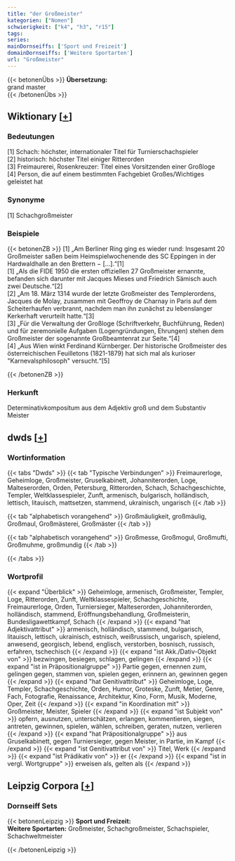 ```yaml
---
title: "der Großmeister"
kategorien: ["Nomen"]
schwierigkeit: ["k4", "h3", "r15"]
tags:
series:
mainDornseiffs: ['Sport und Freizeit']
domainDornseiffs: ['Weitere Sportarten']
url: "Großmeister"
---
```


{{< betonenÜbs >}}
**Übersetzung:**  
grand master  
{{< /betonenÜbs >}}

## Wiktionary [[+](https://de.wiktionary.org/wiki/Großmeister)]

### Bedeutungen
[1] Schach: höchster, internationaler Titel für Turnierschachspieler  
[2] historisch: höchster Titel einiger Ritterorden  
[3] Freimaurerei, Rosenkreuzer: Titel eines Vorsitzenden einer Großloge  
[4] Person, die auf einem bestimmten Fachgebiet Großes/Wichtiges geleistet hat  

### Synonyme
[1] Schachgroßmeister  

### Beispiele
{{< betonenZB >}}
[1] „Am Berliner Ring ging es wieder rund: Insgesamt 20 Großmeister saßen beim Heimspielwochenende des SC Eppingen in der Hardwaldhalle an den Brettern − […].“[1]  
[1] „Als die FIDE 1950 die ersten offiziellen 27 Großmeister ernannte, befanden sich darunter mit Jacques Mieses und Friedrich Sämisch auch zwei Deutsche.“[2]  
[2] „Am 18. März 1314 wurde der letzte Großmeister des Templerordens, Jacques de Molay, zusammen mit Geoffroy de Charnay in Paris auf dem Scheiterhaufen verbrannt, nachdem man ihn zunächst zu lebenslanger Kerkerhaft verurteilt hatte.“[3]  
[3] „Für die Verwaltung der Großloge (Schriftverkehr, Buchführung, Reden) und für zeremonielle Aufgaben (Logengründungen, Ehrungen) stehen dem Großmeister der sogenannte Großbeamtenrat zur Seite.“[4]  
[4] „Aus Wien winkt Ferdinand Kürnberger. Der historische Großmeister des österreichischen Feuilletons (1821-1879) hat sich mal als kurioser "Karnevalsphilosoph" versucht.“[5]  

{{< /betonenZB >}}
### Herkunft
Determinativkompositum aus dem Adjektiv groß und dem Substantiv Meister  



## dwds [[+](https://www.dwds.de/wb/Großmeister)]

### Wortinformation
{{< tabs "Dwds" >}}
{{< tab "Typische Verbindungen" >}}
Freimaurerloge, Geheimloge, Großmeister, Gruselkabinett, Johanniterorden, Loge, Malteserorden, Orden, Petersburg, Ritterorden, Schach, Schachgeschichte, Templer, Weltklassespieler, Zunft, armenisch, bulgarisch, holländisch, lettisch, litauisch, mattsetzen, stammend, ukrainisch, ungarisch
{{< /tab >}}

{{< tab "alphabetisch vorangehend" >}}
Großmäuligkeit, großmäulig, Großmaul, Großmästerei, Großmäster
{{< /tab >}}

{{< tab "alphabetisch vorangehend" >}}
Großmesse, Großmogul, Großmufti, Großmuhme, großmundig
{{< /tab >}}

{{< /tabs >}}

### Wortprofil
{{< expand "Überblick" >}} Geheimloge, armenisch, Großmeister, Templer, Loge, Ritterorden, Zunft, Weltklassespieler, Schachgeschichte, Freimaurerloge, Orden, Turniersieger, Malteserorden, Johanniterorden, holländisch, stammend, Eröffnungsbehandlung, Großmeisterin, Bundesligawettkampf, Schach {{< /expand >}}
{{< expand "hat Adjektivattribut" >}} armenisch, holländisch, stammend, bulgarisch, litauisch, lettisch, ukrainisch, estnisch, weißrussisch, ungarisch, spielend, anwesend, georgisch, lebend, englisch, verstorben, bosnisch, russisch, erfahren, tschechisch {{< /expand >}}
{{< expand "ist Akk./Dativ-Objekt von" >}} bezwingen, besiegen, schlagen, gelingen {{< /expand >}}
{{< expand "ist in Präpositionalgruppe" >}} Partie gegen, ernennen zum, gelingen gegen, stammen von, spielen gegen, erinnern an, gewinnen gegen {{< /expand >}}
{{< expand "hat Genitivattribut" >}} Geheimloge, Loge, Templer, Schachgeschichte, Orden, Humor, Groteske, Zunft, Metier, Genre, Fach, Fotografie, Renaissance, Architektur, Kino, Form, Musik, Moderne, Oper, Zeit {{< /expand >}}
{{< expand "in Koordination mit" >}} Großmeister, Meister, Spieler {{< /expand >}}
{{< expand "ist Subjekt von" >}} opfern, ausnutzen, unterschätzen, erlangen, kommentieren, siegen, antreten, gewinnen, spielen, wählen, schreiben, geraten, nutzen, verlieren {{< /expand >}}
{{< expand "hat Präpositionalgruppe" >}} aus Gruselkabinett, gegen Turniersieger, gegen Meister, in Partie, im Kampf {{< /expand >}}
{{< expand "ist Genitivattribut von" >}} Titel, Werk {{< /expand >}}
{{< expand "ist Prädikativ von" >}} er {{< /expand >}}
{{< expand "ist in vergl. Wortgruppe" >}} erweisen als, gelten als {{< /expand >}}

## Leipzig Corpora [[+](https://corpora.uni-leipzig.de/en/res?word=Großmeister&corpusId=deu_newscrawl-public_2018)]

### Dornseiff Sets
{{< betonenLeipzig >}}
**Sport und Freizeit:**  
**Weitere Sportarten:** Großmeister, Schachgroßmeister, Schachspieler, Schachweltmeister  

{{< /betonenLeipzig >}}
